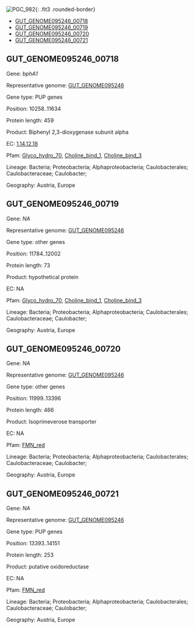 ![PGC_982](../static/images/Clusters_figure/PGC_982.jpg){: .fit3 .rounded-border}

<ul id="myTab" class="nav nav-tabs">
  <li class="active">
        <a href="#tab1" data-toggle="tab">GUT_GENOME095246_00718</a>
  </li>
<li><a href="#tab2" data-toggle="tab">GUT_GENOME095246_00719</a></li>
<li><a href="#tab3" data-toggle="tab">GUT_GENOME095246_00720</a></li>
<li><a href="#tab4" data-toggle="tab">GUT_GENOME095246_00721</a></li>
</ul>

<div id="myTabContent" class="tab-content">
  <div class="tab-pane fade in active" id="tab1">

<h2 id="GUT_GENOME095246_00718">GUT_GENOME095246_00718</h2>
<p>Gene: <em>bphA1</em>
<p>Representative genome: <a href="https://www.ebi.ac.uk/metagenomics/genomes/MGYG-HGUT-01261">GUT_GENOME095246</a></p>
<p>Gene type: PUP genes</p>
<p>Position: 10258..11634</p>
<p>Protein length: 459</p>
<p>Product: Biphenyl 2,3-dioxygenase subunit alpha</p>
<p>EC: <a href="https://www.brenda-enzymes.org/enzyme.php?ecno=1.14.12.18">1.14.12.18</a></p>
<p>Pfam: <a href="http://pfam.xfam.org/family/Glyco_hydro_70">Glyco_hydro_70</a>, <a href="http://pfam.xfam.org/family/Choline_bind_1">Choline_bind_1</a>, <a href="http://pfam.xfam.org/family/Choline_bind_3">Choline_bind_3</a></p>
<p>Lineage: Bacteria; Proteobacteria; Alphaproteobacteria; Caulobacterales; Caulobacteraceae; Caulobacter; </p>
<p>Geography: Austria, Europe</p>
  </div>

  <div class="tab-pane fade" id="tab2">

<h2 id="GUT_GENOME095246_00719">GUT_GENOME095246_00719</h2>
<p>Gene: <em>NA</em></p>
<p>Representative genome: <a href="https://www.ebi.ac.uk/metagenomics/genomes/MGYG-HGUT-01261">GUT_GENOME095246</a></p>
<p>Gene type: other genes</p>
<p>Position: 11784..12002</p>
<p>Protein length: 73</p>
<p>Product: hypothetical protein</p>
<p>EC: NA</p>
<p>Pfam: <a href="http://pfam.xfam.org/family/Glyco_hydro_70">Glyco_hydro_70</a>, <a href="http://pfam.xfam.org/family/Choline_bind_1">Choline_bind_1</a>, <a href="http://pfam.xfam.org/family/Choline_bind_3">Choline_bind_3</a></p>
<p>Lineage: Bacteria; Proteobacteria; Alphaproteobacteria; Caulobacterales; Caulobacteraceae; Caulobacter; </p>
<p>Geography: Austria, Europe</p>

  </div>
  <div class="tab-pane fade" id="tab3">

<h2 id="GUT_GENOME095246_00720">GUT_GENOME095246_00720</h2>
<p>Gene: <em>NA</em></p>
<p>Representative genome: <a href="https://www.ebi.ac.uk/metagenomics/genomes/MGYG-HGUT-01261">GUT_GENOME095246</a></p>
<p>Gene type: other genes</p>
<p>Position: 11999..13396</p>
<p>Protein length: 466</p>
<p>Product: Isoprimeverose transporter</p>
<p>EC: NA</p>
<p>Pfam: <a href="http://pfam.xfam.org/family/FMN_red">FMN_red</a></p>

<p>Lineage: Bacteria; Proteobacteria; Alphaproteobacteria; Caulobacterales; Caulobacteraceae; Caulobacter; </p>
<p>Geography: Austria, Europe</p>

  </div>
  <div class="tab-pane fade" id="tab4">

<h2 id="GUT_GENOME095246_00721">GUT_GENOME095246_00721</h2>
<p>Gene: <em>NA</em></p>
<p>Representative genome: <a href="https://www.ebi.ac.uk/metagenomics/genomes/MGYG-HGUT-01261">GUT_GENOME095246</a></p>
<p>Gene type: PUP genes</p>
<p>Position: 13393..14151</p>
<p>Protein length: 253</p>
<p>Product: putative oxidoreductase</p>
<p>EC: NA</p>
<p>Pfam: <a href="http://pfam.xfam.org/family/FMN_red">FMN_red</a></p>

<p>Lineage: Bacteria; Proteobacteria; Alphaproteobacteria; Caulobacterales; Caulobacteraceae; Caulobacter; </p>
<p>Geography: Austria, Europe</p>

  </div>
</div>
